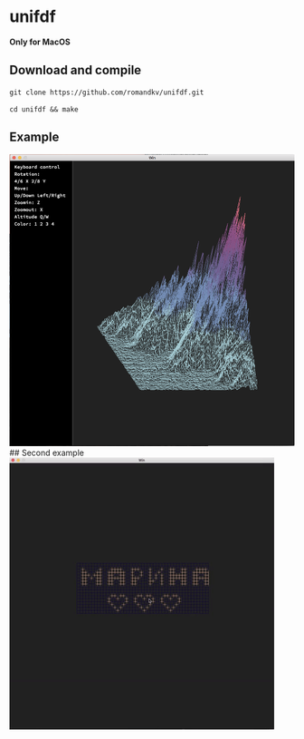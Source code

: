 # unifdf

<b>Only for MacOS</b>

## Download and compile
```
git clone https://github.com/romandkv/unifdf.git
```
```
cd unifdf && make
```
## Example
<img src="images/fdf.png">
## Second example
<img src = "images/fdfgif.gif">

